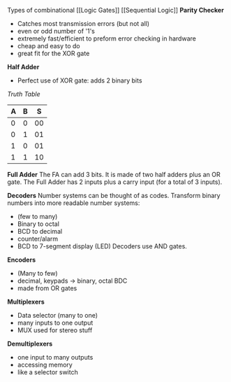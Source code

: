 Types of combinational [[Logic Gates]]
[[Sequential Logic]]
**Parity Checker**
- Catches most transmission errors (but not all)
- even or odd number of '1's
- extremely fast/efficient to preform error checking in hardware
- cheap and easy to do
- great fit for the XOR gate

**Half Adder**
- Perfect use of XOR gate: adds 2 binary bits

*Truth Table*

| A   | B   | S   |
| --- | --- | --- |
| 0   | 0   | 00   |
| 0   | 1   | 01   |
| 1   | 0   | 01   |
| 1   | 1   | 10   |


**Full Adder**
The FA can add 3 bits. It is made of two half adders plus an OR gate. The Full Adder has 2 inputs plus a carry input (for a total of 3 inputs). 

**Decoders**
Number systems can be thought of as codes. Transform binary numbers into more readable number systems:
- (few to many)
- Binary to octal
- BCD to decimal
- counter/alarm
- BCD to 7-segment display (LED)
Decoders use AND gates.

**Encoders**
- (Many to few)
- decimal, keypads -> binary, octal BDC
- made from OR gates

**Multiplexers**
- Data selector (many to one)
- many inputs to one output
- MUX used for stereo stuff

**Demultiplexers**
- one input to many outputs
- accessing memory
- like a selector switch


